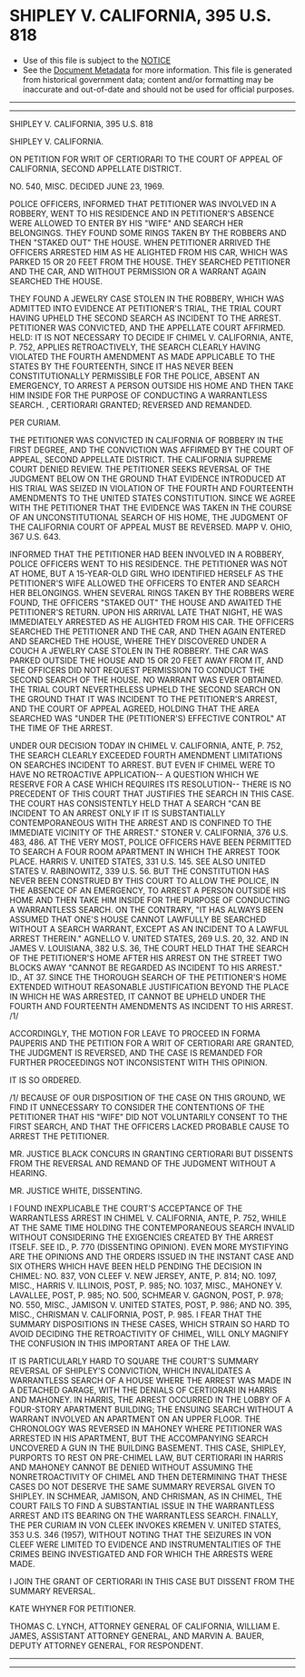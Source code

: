 ---
---

# SHIPLEY V. CALIFORNIA, 395 U.S. 818

* Use of this file is subject to the [NOTICE](https://github.com/publicdocs/notice/blob/master/NOTICE)
* See the [Document Metadata](../../../) for more information.
  This file is generated from historical government data; content and/or formatting may be inaccurate and out-of-date and should not be used for official purposes.

----------
----------

SHIPLEY V. CALIFORNIA, 395 U.S. 818

SHIPLEY V. CALIFORNIA.

ON PETITION FOR WRIT OF CERTIORARI TO THE COURT OF APPEAL OF CALIFORNIA, SECOND APPELLATE DISTRICT.

NO. 540, MISC.  DECIDED JUNE 23, 1969.

POLICE OFFICERS, INFORMED THAT PETITIONER WAS INVOLVED IN A ROBBERY, WENT TO HIS RESIDENCE AND IN PETITIONER'S ABSENCE WERE ALLOWED TO ENTER BY HIS "WIFE" AND SEARCH HER BELONGINGS.  THEY FOUND SOME RINGS TAKEN BY THE ROBBERS AND THEN "STAKED OUT" THE HOUSE.  WHEN PETITIONER ARRIVED THE OFFICERS ARRESTED HIM AS HE ALIGHTED FROM HIS CAR, WHICH WAS PARKED 15 OR 20 FEET FROM THE HOUSE.  THEY SEARCHED PETITIONER AND THE CAR, AND WITHOUT PERMISSION OR A WARRANT AGAIN SEARCHED THE HOUSE.

THEY FOUND A JEWELRY CASE STOLEN IN THE ROBBERY, WHICH WAS ADMITTED INTO EVIDENCE AT PETITIONER'S TRIAL, THE TRIAL COURT HAVING UPHELD THE SECOND SEARCH AS INCIDENT TO THE ARREST.  PETITIONER WAS CONVICTED, AND THE APPELLATE COURT AFFIRMED.  HELD:  IT IS NOT NECESSARY TO DECIDE IF CHIMEL V. CALIFORNIA, ANTE, P. 752, APPLIES RETROACTIVELY, THE SEARCH CLEARLY HAVING VIOLATED THE FOURTH AMENDMENT AS MADE APPLICABLE TO THE STATES BY THE FOURTEENTH, SINCE IT HAS NEVER BEEN CONSTITUTIONALLY PERMISSIBLE FOR THE POLICE, ABSENT AN EMERGENCY, TO ARREST A PERSON OUTSIDE HIS HOME AND THEN TAKE HIM INSIDE FOR THE PURPOSE OF CONDUCTING A WARRANTLESS SEARCH.  , CERTIORARI GRANTED; REVERSED AND REMANDED.

PER CURIAM.

THE PETITIONER WAS CONVICTED IN CALIFORNIA OF ROBBERY IN THE FIRST DEGREE, AND THE CONVICTION WAS AFFIRMED BY THE COURT OF APPEAL, SECOND APPELLATE DISTRICT.  THE CALIFORNIA SUPREME COURT DENIED REVIEW.  THE PETITIONER SEEKS REVERSAL OF THE JUDGMENT BELOW ON THE GROUND THAT EVIDENCE INTRODUCED AT HIS TRIAL WAS SEIZED IN VIOLATION OF THE FOURTH AND FOURTEENTH AMENDMENTS TO THE UNITED STATES CONSTITUTION.  SINCE WE AGREE WITH THE PETITIONER THAT THE EVIDENCE WAS TAKEN IN THE COURSE OF AN UNCONSTITUTIONAL SEARCH OF HIS HOME, THE JUDGMENT OF THE CALIFORNIA COURT OF APPEAL MUST BE REVERSED.  MAPP V. OHIO, 367 U.S. 643.

INFORMED THAT THE PETITIONER HAD BEEN INVOLVED IN A ROBBERY, POLICE OFFICERS WENT TO HIS RESIDENCE.  THE PETITIONER WAS NOT AT HOME, BUT A 15-YEAR-OLD GIRL WHO IDENTIFIED HERSELF AS THE PETITIONER'S WIFE ALLOWED THE OFFICERS TO ENTER AND SEARCH HER BELONGINGS.  WHEN SEVERAL RINGS TAKEN BY THE ROBBERS WERE FOUND, THE OFFICERS "STAKED OUT" THE HOUSE AND AWAITED THE PETITIONER'S RETURN.  UPON HIS ARRIVAL LATE THAT NIGHT, HE WAS IMMEDIATELY ARRESTED AS HE ALIGHTED FROM HIS CAR.  THE OFFICERS SEARCHED THE PETITIONER AND THE CAR, AND THEN AGAIN ENTERED AND SEARCHED THE HOUSE, WHERE THEY DISCOVERED UNDER A COUCH A JEWELRY CASE STOLEN IN THE ROBBERY.  THE CAR WAS PARKED OUTSIDE THE HOUSE AND 15 OR 20 FEET AWAY FROM IT, AND THE OFFICERS DID NOT REQUEST PERMISSION TO CONDUCT THE SECOND SEARCH OF THE HOUSE.  NO WARRANT WAS EVER OBTAINED.  THE TRIAL COURT NEVERTHELESS UPHELD THE SECOND SEARCH ON THE GROUND THAT IT WAS INCIDENT TO THE PETITIONER'S ARREST, AND THE COURT OF APPEAL AGREED, HOLDING THAT THE AREA SEARCHED WAS "UNDER THE (PETITIONER'S) EFFECTIVE CONTROL" AT THE TIME OF THE ARREST.

UNDER OUR DECISION TODAY IN CHIMEL V. CALIFORNIA, ANTE, P. 752, THE SEARCH CLEARLY EXCEEDED FOURTH AMENDMENT LIMITATIONS ON SEARCHES INCIDENT TO ARREST.  BUT EVEN IF CHIMEL WERE TO HAVE NO RETROACTIVE APPLICATION-- A QUESTION WHICH WE RESERVE FOR A CASE WHICH REQUIRES ITS RESOLUTION-- THERE IS NO PRECEDENT OF THIS COURT THAT JUSTIFIES THE SEARCH IN THIS CASE.  THE COURT HAS CONSISTENTLY HELD THAT A SEARCH "CAN BE INCIDENT TO AN ARREST ONLY IF IT IS SUBSTANTIALLY CONTEMPORANEOUS WITH THE ARREST AND IS CONFINED TO THE IMMEDIATE VICINITY OF THE ARREST."  STONER V. CALIFORNIA, 376 U.S. 483, 486.  AT THE VERY MOST, POLICE OFFICERS HAVE BEEN PERMITTED TO SEARCH A FOUR ROOM APARTMENT IN WHICH THE ARREST TOOK PLACE.  HARRIS V. UNITED STATES, 331 U.S. 145.  SEE ALSO UNITED STATES V. RABINOWITZ, 339 U.S. 56.  BUT THE CONSTITUTION HAS NEVER BEEN CONSTRUED BY THIS COURT TO ALLOW THE POLICE, IN THE ABSENCE OF AN EMERGENCY, TO ARREST A PERSON OUTSIDE HIS HOME AND THEN TAKE HIM INSIDE FOR THE PURPOSE OF CONDUCTING A WARRANTLESS SEARCH.  ON THE CONTRARY, "IT HAS ALWAYS BEEN ASSUMED THAT ONE'S HOUSE CANNOT LAWFULLY BE SEARCHED WITHOUT A SEARCH WARRANT, EXCEPT AS AN INCIDENT TO A LAWFUL ARREST THEREIN."  AGNELLO V. UNITED STATES, 269 U.S. 20, 32.  AND IN JAMES V. LOUISIANA, 382 U.S. 36, THE COURT HELD THAT THE SEARCH OF THE PETITIONER'S HOME AFTER HIS ARREST ON THE STREET TWO BLOCKS AWAY "CANNOT BE REGARDED AS INCIDENT TO HIS ARREST."  ID., AT 37.  SINCE THE THOROUGH SEARCH OF THE PETITIONER'S HOME EXTENDED WITHOUT REASONABLE JUSTIFICATION BEYOND THE PLACE IN WHICH HE WAS ARRESTED, IT CANNOT BE UPHELD UNDER THE FOURTH AND FOURTEENTH AMENDMENTS AS INCIDENT TO HIS ARREST.  /1/

ACCORDINGLY, THE MOTION FOR LEAVE TO PROCEED IN FORMA PAUPERIS AND THE PETITION FOR A WRIT OF CERTIORARI ARE GRANTED, THE JUDGMENT IS REVERSED, AND THE CASE IS REMANDED FOR FURTHER PROCEEDINGS NOT INCONSISTENT WITH THIS OPINION.

IT IS SO ORDERED.

/1/  BECAUSE OF OUR DISPOSITION OF THE CASE ON THIS GROUND, WE FIND IT UNNECESSARY TO CONSIDER THE CONTENTIONS OF THE PETITIONER THAT HIS "WIFE" DID NOT VOLUNTARILY CONSENT TO THE FIRST SEARCH, AND THAT THE OFFICERS LACKED PROBABLE CAUSE TO ARREST THE PETITIONER.

MR. JUSTICE BLACK CONCURS IN GRANTING CERTIORARI BUT DISSENTS FROM THE REVERSAL AND REMAND OF THE JUDGMENT WITHOUT A HEARING.

MR. JUSTICE WHITE, DISSENTING.

I FOUND INEXPLICABLE THE COURT'S ACCEPTANCE OF THE WARRANTLESS ARREST IN CHIMEL V. CALIFORNIA, ANTE, P. 752, WHILE AT THE SAME TIME HOLDING THE CONTEMPORANEOUS SEARCH INVALID WITHOUT CONSIDERING THE EXIGENCIES CREATED BY THE ARREST ITSELF.  SEE ID., P. 770 (DISSENTING OPINION).  EVEN MORE MYSTIFYING ARE THE OPINIONS AND THE ORDERS ISSUED IN THE INSTANT CASE AND SIX OTHERS WHICH HAVE BEEN HELD PENDING THE DECISION IN CHIMEL:  NO. 837, VON CLEEF V. NEW JERSEY, ANTE, P. 814; NO. 1097, MISC., HARRIS V. ILLINOIS, POST, P. 985; NO. 1037, MISC., MAHONEY V. LAVALLEE, POST, P. 985; NO. 500, SCHMEAR V. GAGNON, POST, P. 978; NO. 550, MISC., JAMISON V. UNITED STATES, POST, P. 986; AND NO. 395, MISC., CHRISMAN V. CALIFORNIA, POST, P. 985.  I FEAR THAT THE SUMMARY DISPOSITIONS IN THESE CASES, WHICH STRAIN SO HARD TO AVOID DECIDING THE RETROACTIVITY OF CHIMEL, WILL ONLY MAGNIFY THE CONFUSION IN THIS IMPORTANT AREA OF THE LAW.

IT IS PARTICULARLY HARD TO SQUARE THE COURT'S SUMMARY REVERSAL OF SHIPLEY'S CONVICTION, WHICH INVALIDATES A WARRANTLESS SEARCH OF A HOUSE WHERE THE ARREST WAS MADE IN A DETACHED GARAGE, WITH THE DENIALS OF CERTIORARI IN HARRIS AND MAHONEY.  IN HARRIS, THE ARREST OCCURRED IN THE LOBBY OF A FOUR-STORY APARTMENT BUILDING; THE ENSUING SEARCH WITHOUT A WARRANT INVOLVED AN APARTMENT ON AN UPPER FLOOR.  THE CHRONOLOGY WAS REVERSED IN MAHONEY WHERE PETITIONER WAS ARRESTED IN HIS APARTMENT, BUT THE ACCOMPANYING SEARCH UNCOVERED A GUN IN THE BUILDING BASEMENT.  THIS CASE, SHIPLEY, PURPORTS TO REST ON PRE-CHIMEL LAW, BUT CERTIORARI IN HARRIS AND MAHONEY CANNOT BE DENIED WITHOUT ASSUMING THE NONRETROACTIVITY OF CHIMEL AND THEN DETERMINING THAT THESE CASES DO NOT DESERVE THE SAME SUMMARY REVERSAL GIVEN TO SHIPLEY.  IN SCHMEAR, JAMISON, AND CHRISMAN, AS IN CHIMEL, THE COURT FAILS TO FIND A SUBSTANTIAL ISSUE IN THE WARRANTLESS ARREST AND ITS BEARING ON THE WARRANTLESS SEARCH.  FINALLY, THE PER CURIAM IN VON CLEEK INVOKES KREMEN V. UNITED STATES, 353 U.S. 346 (1957), WITHOUT NOTING THAT THE SEIZURES IN VON CLEEF WERE LIMITED TO EVIDENCE AND INSTRUMENTALITIES OF THE CRIMES BEING INVESTIGATED AND FOR WHICH THE ARRESTS WERE MADE.

I JOIN THE GRANT OF CERTIORARI IN THIS CASE BUT DISSENT FROM THE SUMMARY REVERSAL.

KATE WHYNER FOR PETITIONER.

THOMAS C. LYNCH, ATTORNEY GENERAL OF CALIFORNIA, WILLIAM E. JAMES, ASSISTANT ATTORNEY GENERAL, AND MARVIN A. BAUER, DEPUTY ATTORNEY GENERAL, FOR RESPONDENT.


----------
----------

